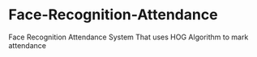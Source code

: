 # Face-Recognition-Attendance
Face Recognition Attendance System That uses HOG Algorithm to mark attendance
